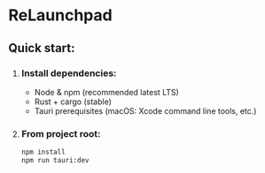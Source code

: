 # ReLaunchpad

## Quick start:

1. ### Install dependencies:

   - Node & npm (recommended latest LTS)
   - Rust + cargo (stable)
   - Tauri prerequisites (macOS: Xcode command line tools, etc.)
1. ### From project root:

   ```bash
   npm install
   npm run tauri:dev
   ```

